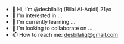 - 👋 Hi, I’m @desbilaliq (Bilal Al-Aqidi) 21yo
- 👀 I’m interested in ... 
- 🌱 I’m currently learning ...
- 💞️ I’m looking to collaborate on ...
- 📫 How to reach me: desbilaliq@gmail.com

<!---
desbilaliq/desbilaliq is a ✨ special ✨ repository because its `README.md` (this file) appears on your GitHub profile.
You can click the Preview link to take a look at your changes.
--->
